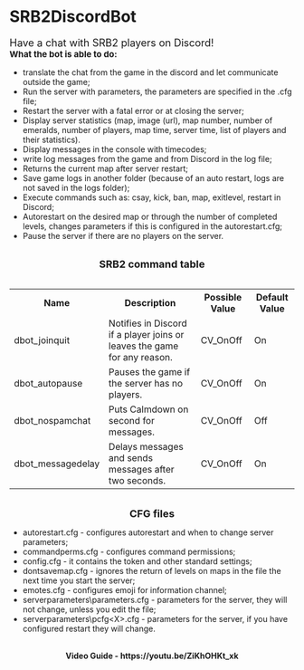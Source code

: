 # SRB2DiscordBot

<span style="font-size: 18px">Have a chat with SRB2 players on Discord!</span></b><br>​</div><b><span style="font-size: 15px">What the bot is able to do:</span></b><br>
<ul>
<li data-xf-list-type="ul">translate the chat from the game in the discord and let communicate outside the game;</li>
<li data-xf-list-type="ul">Run the server with parameters, the parameters are specified in the .cfg file;</li>
<li data-xf-list-type="ul">Restart the server with a fatal error or at closing the server;</li>
<li data-xf-list-type="ul">Display server statistics (map, image (url), map number, number of emeralds, number of players, map time, server time, list of players and their statistics).</li>
<li data-xf-list-type="ul">Display messages in the console with timecodes;</li>
<li data-xf-list-type="ul">write log messages from the game and from Discord in the log file;</li>
<li data-xf-list-type="ul">Returns the current map after server restart;</li>
<li data-xf-list-type="ul">Save game logs in another folder (because of an auto restart, logs are not saved in the logs folder);</li>
<li data-xf-list-type="ul">Execute commands such as: csay, kick, ban, map, exitlevel, restart in Discord;</li>
<li data-xf-list-type="ul">Autorestart on the desired map or through the number of completed levels, changes parameters if this is configured in the autorestart.cfg;</li>
<li data-xf-list-type="ul">Pause the server if there are no players on the server.</li>
</ul><br>
<div style="text-align: center"><span style="font-size: 18px"><b>SRB2 command table</b></span>​</div><br>
<div class="bbTable">
<table style="width: 100%"><tbody><tr><th>Name</th><th>Description</th><th>Possible Value</th><th>Default Value</th></tr><tr><td>dbot_joinquit</td><td>Notifies in Discord if a player joins or leaves the game for any reason.</td><td>CV_OnOff</td><td>On</td></tr><tr><td>dbot_autopause</td><td>Pauses the game if the server has no players.</td><td>CV_OnOff</td><td>On</td></tr><tr><td>dbot_nospamchat</td><td>Puts Calmdown on second for messages.</td><td>CV_OnOff</td><td>Off</td></tr><tr><td>dbot_messagedelay</td><td>Delays messages and sends messages after two seconds.</td><td>CV_OnOff</td><td>On</td></tr></tbody></table>
</div><br>
<div style="text-align: center"><b><span style="font-size: 18px">CFG files</span></b>​</div><ul>
<li data-xf-list-type="ul">autorestart.cfg - configures autorestart and when to change server parameters;</li>
<li data-xf-list-type="ul">commandperms.cfg - configures command permissions;</li>
<li data-xf-list-type="ul">config.cfg - it contains the token and other standard settings;</li>
<li data-xf-list-type="ul">dontsavemap.cfg - ignores the return of levels on maps in the file the next time you start the server;</li>
<li data-xf-list-type="ul">emotes.cfg - configures emoji for information channel;</li>
<li data-xf-list-type="ul">serverparameters\parameters.cfg - parameters for the server, they will not change, unless you edit the file;</li>
<li data-xf-list-type="ul">serverparameters\pcfg&lt;X&gt;.cfg - parameters for the server, if you have configured restart they will change.</li>
</ul><br>
<div style="text-align: center"><b>Video Guide - https://youtu.be/ZiKhOHKt_xk</b><br>
<div class="bbMediaWrapper" data-media-site-id="youtube" data-media-key="ZiKhOHKt_xk">
</div><br>
